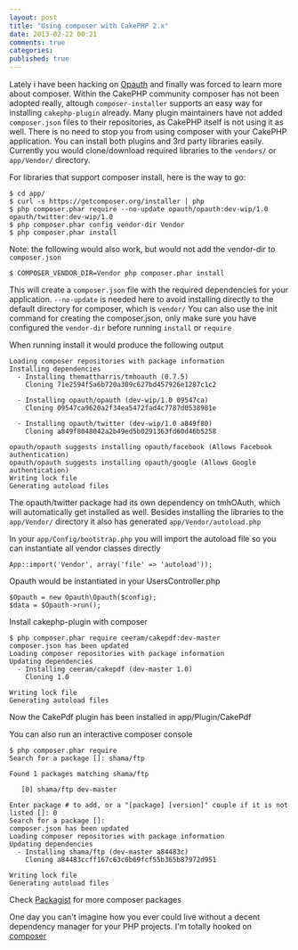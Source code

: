 ```yaml
---
layout: post
title: "Using composer with CakePHP 2.x"
date: 2013-02-22 00:21
comments: true
categories:
published: true
---
```


Lately i have been hacking on [Opauth](http://opauth.org) and finally was
forced to learn more about composer.
Within the CakePHP community composer has not been adopted really,
altough `composer-installer` supports an easy way for installing `cakephp-plugin` already.
Many plugin maintainers have not added `composer.json` files to their repositories, as CakePHP itself is not using it as well.
There is no need to stop you from using composer with your CakePHP application. You can install both plugins and 3rd party libraries easily.
Currently you would clone/download required libraries to the `vendors/` or `app/Vendor/` directory.
<!--more-->

For libraries that support composer install, here is the way to go:

```
$ cd app/
$ curl -s https://getcomposer.org/installer | php
$ php composer.phar require --no-update opauth/opauth:dev-wip/1.0 opauth/twitter:dev-wip/1.0
$ php composer.phar config vendor-dir Vendor
$ php composer.phar install
```

Note: the following would also work, but would not add the vendor-dir to `composer.json`
```
$ COMPOSER_VENDOR_DIR=Vendor php composer.phar install
```

This will create a `composer.json` file with the required dependencies for your application.
`--no-update` is needed here to avoid installing directly to the default directory for composer, which is `vendor/`
You can also use the init command for creating the composer.json, only make sure you have configured the `vendor-dir`
before running `install` or `require`

When running install it would produce the following output
```
Loading composer repositories with package information
Installing dependencies
  - Installing themattharris/tmhoauth (0.7.5)
    Cloning 71e2594f5a6b720a309c627bd457926e1287c1c2

  - Installing opauth/opauth (dev-wip/1.0 09547ca)
    Cloning 09547ca9620a2f34ea5472fad4c7787d0538981e

  - Installing opauth/twitter (dev-wip/1.0 a849f80)
    Cloning a849f8048042a2b49ed5b0291363fd60d46b5258

opauth/opauth suggests installing opauth/facebook (Allows Facebook authentication)
opauth/opauth suggests installing opauth/google (Allows Google authentication)
Writing lock file
Generating autoload files
```

The opauth/twitter package had its own dependency on tmhOAuth, which will automatically get installed as well.
Besides installing the libraries to the `app/Vendor/` directory it also has generated `app/Vendor/autoload.php`

In your `app/Config/bootstrap.php` you will import the autoload file so you can instantiate all vendor classes directly
``` phpinline
App::import('Vendor', array('file' => 'autoload'));
```

Opauth would be instantiated in your UsersController.php
``` phpinline
$Opauth = new Opauth\Opauth($config);
$data = $Opauth->run();
```

Install cakephp-plugin with composer
```
$ php composer.phar require ceeram/cakepdf:dev-master
composer.json has been updated
Loading composer repositories with package information
Updating dependencies
  - Installing ceeram/cakepdf (dev-master 1.0)
    Cloning 1.0

Writing lock file
Generating autoload files
```
Now the CakePdf plugin has been installed in app/Plugin/CakePdf

You can also run an interactive composer console
```
$ php composer.phar require
Search for a package []: shama/ftp

Found 1 packages matching shama/ftp

   [0] shama/ftp dev-master

Enter package # to add, or a "[package] [version]" couple if it is not listed []: 0
Search for a package []:
composer.json has been updated
Loading composer repositories with package information
Updating dependencies
  - Installing shama/ftp (dev-master a84483c)
    Cloning a84483ccff167c63c0b69fcf55b365b87972d951

Writing lock file
Generating autoload files
```

Check [Packagist](http://packagist.org) for more composer packages

One day you can't imagine how you ever could live without a decent dependency manager for your PHP projects.
I'm totally hooked on [composer](https://getcomposer.org)